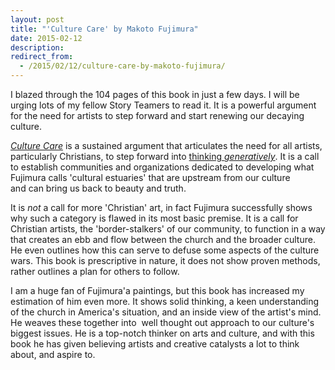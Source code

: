 ```yaml
---
layout: post
title: "'Culture Care' by Makoto Fujimura"
date: 2015-02-12
description:
redirect_from:
  - /2015/02/12/culture-care-by-makoto-fujimura/
---
```

I blazed through the 104 pages of this book in just a few days. I will be urging lots of my fellow Story Teamers to read it. It is a powerful argument for the need for artists to step forward and start renewing our decaying culture.

<em><a href="http://store.internationalartsmovement.org/collections/books/products/culture-care">Culture Care</a></em> is a sustained argument that articulates the need for all artists, particularly Christians, to step forward into <a href="http://fujimurainstitute.org/resources/on-becoming-generative-an-introduction-to-culture-care/">thinking <em>generatively</em></a>. It is a call to establish communities and organizations dedicated to developing what Fujimura calls 'cultural estuaries' that are upstream from our culture and can bring us back to beauty and truth.

It is <i>not</i> a call for more 'Christian' art, in fact Fujimura successfully shows why such a category is flawed in its most basic premise. It is a call for Christian artists, the 'border-stalkers' of our community, to function in a way that creates an ebb and flow between the church and the broader culture. He even outlines how this can serve to defuse some aspects of the culture wars. This book is prescriptive in nature, it does not show proven methods, rather outlines a plan for others to follow.

I am a huge fan of Fujimura'a paintings, but this book has increased my estimation of him even more. It shows solid thinking, a keen understanding of the church in America's situation, and an inside view of the artist's mind. He weaves these together into  well thought out approach to our culture's biggest issues. He is a top-notch thinker on arts and culture, and with this book he has given believing artists and creative catalysts a lot to think about, and aspire to.